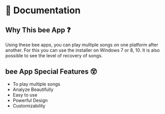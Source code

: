 # :green_book: Documentation


## Why This bee App :question:


Using these bee apps, you can play multiple songs on one platform after another. For this you can use the installer on Windows 7 or 8, 10. It is also possible to see the level of recovery of songs.

## bee App Special Features :astonished:
- To play multiple songs
- Analyze Beautifully
- Easy to use
- Powerful Design
- Customizability